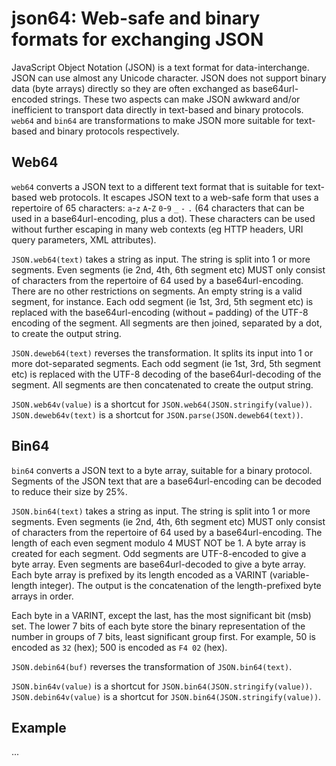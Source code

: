 # json64: Web-safe and binary formats for exchanging JSON

JavaScript Object Notation (JSON) is a text format for data-interchange.
JSON can use almost any Unicode character. JSON does not support binary data
(byte arrays) directly so they are often exchanged as base64url-encoded strings.
These two aspects can make JSON awkward and/or inefficient to transport data
directly in text-based and binary protocols. `web64` and `bin64` are
transformations to make JSON more suitable for text-based and binary protocols
respectively.

## Web64

`web64` converts a JSON text to a different text format that is suitable for
text-based web protocols. It escapes JSON text to a web-safe form that uses a
repertoire of 65 characters: `a`-`z` `A`-`Z` `0`-`9` `_` `-` `.` (64 characters
that can be used in a base64url-encoding, plus a dot). These characters can be
used without further escaping in many web contexts (eg HTTP headers, URI query
parameters, XML attributes).

`JSON.web64(text)` takes a string as input. The string is split into 1 or more
segments. Even segments (ie 2nd, 4th, 6th segment etc) MUST only consist of
characters from the repertoire of 64 used by a base64url-encoding. There are
no other restrictions on segments. An empty string is a valid segment, for
instance. Each odd segment (ie 1st, 3rd, 5th segment etc) is replaced with the
base64url-encoding (without `=` padding) of the UTF-8 encoding of the segment.
All segments are then joined, separated by a dot, to create the output string.

`JSON.deweb64(text)` reverses the transformation. It splits its input into 1
or more dot-separated segments. Each odd segment (ie 1st, 3rd, 5th segment etc)
is replaced with the UTF-8 decoding of the base64url-decoding of the segment.
All segments are then concatenated to create the output string.

`JSON.web64v(value)` is a shortcut for `JSON.web64(JSON.stringify(value))`.
`JSON.deweb64v(text)` is a shortcut for `JSON.parse(JSON.deweb64(text))`.

## Bin64

`bin64` converts a JSON text to a byte array, suitable for a binary protocol.
Segments of the JSON text that are a base64url-encoding can be decoded to
reduce their size by 25%.

`JSON.bin64(text)` takes a string as input. The string is split into 1 or more
segments. Even segments (ie 2nd, 4th, 6th segment etc) MUST only consist of
characters from the repertoire of 64 used by a base64url-encoding. The length
of each even segment modulo 4 MUST NOT be 1. A byte array is created for each
segment. Odd segments are UTF-8-encoded to give a byte array. Even segments
are base64url-decoded to give a byte array. Each byte array is prefixed by its
length encoded as a VARINT (variable-length integer). The output is the
concatenation of the length-prefixed byte arrays in order.

Each byte in a VARINT, except the last, has the most significant bit (msb) set.
The lower 7 bits of each byte store the binary representation of the number in
groups of 7 bits, least significant group first. For example, 50 is encoded
as `32` (hex); 500 is encoded as `F4 02` (hex).

`JSON.debin64(buf)` reverses the transformation of `JSON.bin64(text)`.

`JSON.bin64v(value)` is a shortcut for `JSON.bin64(JSON.stringify(value))`.
`JSON.debin64v(value)` is a shortcut for `JSON.bin64(JSON.stringify(value))`.

## Example

...
